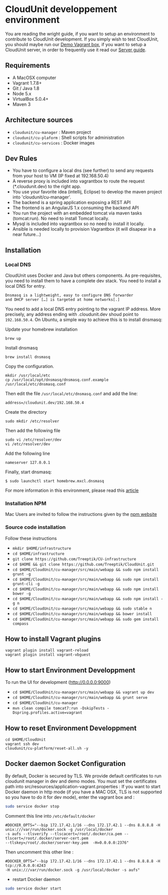 
# CloudUnit developpement environment

You are reading the wright guide, if you want to setup an environment to contribute to CloudUnit development.
If you simply wish to test CloudUnit, you should maybe run our [Demo Vagrant box](https://github.com/Treeptik/CloudUnit/blob/master/DEMO-GUIDE.md), if you want to setup a CloudUnit server, in order to frequently use it read our [Server guide](https://github.com/Treeptik/cloudunit/blob/master/SERVER-GUIDE.md).

## Requirements

* A MacOSX computer
* Vagrant 1.7.8+
* Git / Java 1.8
* Node 5.x
* VirtualBox 5.0.4+
* Maven 3
 
## Architecture sources

* `cloudunit/cu-manager`  : Maven project 
* `cloudunit/cu-plaform`  : Shell scripts for administration 
* `cloudunit/cu-services` : Docker images

## Dev Rules

* You have to configure a local dns (see further) to send any requests from your host to VM (IP fixed at 192.168.50.4) 
* A reverse proxy is included into vagrantbox to route the request (*.cloudunit.dev) to the right app.
* You use your favorite idea (intellij, Eclipse) to develop the maven project into 'cloudunit/cu-manager'.
* The backend is a spring application exposing a REST API
* The frontend is an AngularJS 1.x consuming the backend API
* You run the project with an embedded tomcat via maven tasks (tomcat:run). No need to install Tomcat locally.
* Mysql is included into vagrantbox so no need to install it locally.
* Ansible is needed locally to provision Vagrantbox (it will disapear in a near future...)

## Installation 

### Local DNS

CloudUnit uses Docker and Java but others components. 
As pre-requisites, you need to install them to have a complete dev stack. 
You need to install a local DNS for entry.
```
Dnsmasq is a lightweight, easy to configure DNS forwarder 
and DHCP server […] is targeted at home networks[.]
```
You need to add a local DNS entry pointing to the vagrant IP address. More precisely, any address ending with .cloudunit.dev shoud point to `192.168.50.4`. On Ubuntu, a simple way to achieve this is to install dnsmasq:

Update your homebrew installation
```
brew up
```

Install dnsmasq
```
brew install dnsmasq
```

Copy the configuration.
```
mkdir /usr/local/etc
cp /usr/local/opt/dnsmasq/dnsmasq.conf.example /usr/local/etc/dnsmasq.conf
```

Then edit the file `/usr/local/etc/dnsmasq.conf` and add the line:
```
address=/cloudunit.dev/192.168.50.4
```

Create the directory
```
sudo mkdir /etc/resolver
```
Then add the following file
```
sudo vi /etc/resolver/dev
vi /etc/resolver/dev
```
Add the following line
```
nameserver 127.0.0.1
```

Finally, start dnsmasq:
```
$ sudo launchctl start homebrew.mxcl.dnsmasq
```
For more information in this environment, please read this [article](http://passingcuriosity.com/2013/dnsmasq-dev-osx/)

### Installation NPM

Mac Users are invited to follow the instructions given by the [npm website](https://nodejs.org)

### Source code installation

Follow these instructions
* `mkdir $HOME/infrastructure`
* `cd $HOME/infrastructure`
* `git clone https://github.com/Treeptik/CU-infrastructure`
* `cd $HOME && git clone https://github.com/Treeptik/CloudUnit.git`
* `cd $HOME/CloudUnit/cu-manager/src/main/webapp && sudo npm install grunt -g`
* `cd $HOME/CloudUnit/cu-manager/src/main/webapp && sudo npm install grunt-cli -g`
* `cd $HOME/CloudUnit/cu-manager/src/main/webapp && sudo npm install bower -g`
* `cd $HOME/CloudUnit/cu-manager/src/main/webapp && sudo npm install -g n`
* `cd $HOME/CloudUnit/cu-manager/src/main/webapp && sudo stable n`
* `cd $HOME/CloudUnit/cu-manager/src/main/webapp && bower install`
* `cd $HOME/CloudUnit/cu-manager/src/main/webapp && sudo gem install compass`

## How to install Vagrant plugins
```
vagrant plugin install vagrant-reload
vagrant plugin install vagrant-vbguest
```

## How to start Environment Developpment

To run the UI for development (http://0.0.0.0:9000)
*  `cd $HOME/CloudUnit/cu-manager/src/main/webapp && vagrant up dev`
*  `cd $HOME/CloudUnit/cu-manager/src/main/webapp && grunt serve`
*  `cd $HOME/CloudUnit/cu-manager`
*  `mvn clean compile tomcat7:run -DskipTests -Dspring.profiles.active=vagrant`

## How to reset Environment Developpment

```
cd $HOME/CloudUnit
vagrant ssh dev
cloudunit/cu-platform/reset-all.sh -y
```

## Docker daemon Socket Configuration

By default, Docker is secured by TLS. We provide default certificates to run cloudunit manager in dev and demo modes.
You must set the certificates path into src/resources/application-vagrant.properties :
If you want to start Docker daemon in http mode (if you have a MAC OSX, TLS is not supported so you have to do it for
dev mode), enter the vagrant box and :

```bash
sudo service docker stop
```

Comment this line into `/etc/default/docker`
```
#DOCKER_OPTS="--bip 172.17.42.1/16 --dns 172.17.42.1 --dns 8.8.8.8 -H unix:///var/run/docker.sock -g /usr/local/docker
-s aufs --tlsverify --tlscacert=/root/.docker/ca.pem --tlscert=/root/.docker/server-cert.pem
--tlskey=/root/.docker/server-key.pem  -H=0.0.0.0:2376"
```

Then uncomment this other line :

```
#DOCKER_OPTS="--bip 172.17.42.1/16 --dns 172.17.42.1 --dns 8.8.8.8 -H tcp://0.0.0.0:4243
-H unix:///var/run/docker.sock -g /usr/local/docker -s aufs"
```

- restart Docker daemon
```bash
sudo service docker start
```


